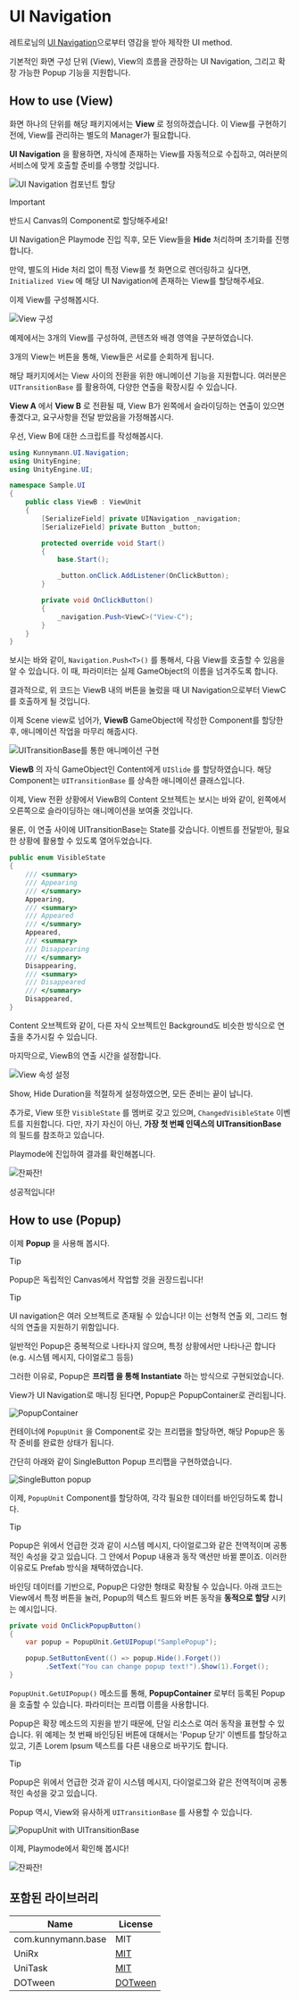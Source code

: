 # UI Navigation

레트로님의 [UI Navigation](https://www.youtube.com/watch?v=_jW_D2vF9J8&t=5057s)으로부터 영감을 받아 제작한 UI method.

기본적인 화면 구성 단위 (View), View의 흐름을 관장하는 UI Navigation, 그리고 확장 가능한 Popup 기능을 지원합니다. 

## How to use (View)

화면 하나의 단위를 해당 패키지에서는 **View** 로 정의하겠습니다. 이 View를 구현하기 전에, View를 관리하는 별도의 Manager가 필요합니다.

**UI Navigation** 을 활용하면, 자식에 존재하는 View를 자동적으로 수집하고, 여러분의 서비스에 맞게 호출할 준비를 수행할 것입니다.

![UI Navigation 컴포넌트 할당](./Images/img_ui_howtouse01.png)

> [!IMPORTANT]
> 반드시 Canvas의 Component로 할당해주세요!

UI Navigation은 Playmode 진입 직후, 모든 View들을 **Hide** 처리하며 초기화를 진행합니다.

만약, 별도의 Hide 처리 없이 특정 View를 첫 화면으로 렌더링하고 싶다면, `Initialized View` 에 해당 UI Navigation에 존재하는 View를 할당해주세요.

이제 View를 구성해봅시다.

![View 구성](./Images/img_ui_howtouse02.png)

예제에서는 3개의 View를 구성하여, 콘텐츠와 배경 영역을 구분하였습니다.

3개의 View는 버튼을 통해, View들은 서로를 순회하게 됩니다.

해당 패키지에서는 View 사이의 전환을 위한 애니메이션 기능을 지원합니다. 여러분은 `UITransitionBase` 를 활용하여, 다양한 연출을 확장시킬 수 있습니다.

**View A** 에서 **View B** 로 전환될 때, View B가 왼쪽에서 슬라이딩하는 연출이 있으면 좋겠다고, 요구사항을 전달 받았음을 가정해봅시다.

우선, View B에 대한 스크립트를 작성해봅시다.

```csharp
using Kunnymann.UI.Navigation;
using UnityEngine;
using UnityEngine.UI;

namespace Sample.UI
{
    public class ViewB : ViewUnit
    {
        [SerializeField] private UINavigation _navigation;
        [SerializeField] private Button _button;

        protected override void Start()
        {
            base.Start();

            _button.onClick.AddListener(OnClickButton);
        }

        private void OnClickButton()
        {
            _navigation.Push<ViewC>("View-C");
        }
    }
}
```

보시는 바와 같이, `Navigation.Push<T>()` 를 통해서, 다음 View를 호출할 수 있음을 알 수 있습니다. 이 때, 파라미터는 실제 GameObject의 이름을 넘겨주도록 합니다.

결과적으로, 위 코드는 ViewB 내의 버튼을 눌렀을 때 UI Navigation으로부터 ViewC를 호출하게 될 것입니다.

이제 Scene view로 넘어가, **ViewB** GameObject에 작성한 Component를 할당한 후, 애니메이션 작업을 마무리 해줍시다.

![UITransitionBase를 통한 애니메이션 구현](./Images/img_ui_howtouse03.png)

**ViewB** 의 자식 GameObject인 Content에게 `UISlide` 를 할당하였습니다. 해당 Component는 `UITransitionBase` 를 상속한 애니메이션 클래스입니다. 

이제, View 전환 상황에서 ViewB의 Content 오브젝트는 보시는 바와 같이, 왼쪽에서 오른쪽으로 슬라이딩하는 애니메이션을 보여줄 것입니다.

물론, 이 연출 사이에 UITransitionBase는 State를 갖습니다. 이벤트를 전달받아, 필요한 상황에 활용할 수 있도록 열어두었습니다.

```csharp
public enum VisibleState
{
    /// <summary>
    /// Appearing
    /// </summary>
    Appearing,
    /// <summary>
    /// Appeared
    /// </summary>
    Appeared,
    /// <summary>
    /// Disappearing
    /// </summary>
    Disappearing,
    /// <summary>
    /// Disappeared
    /// </summary>
    Disappeared,
}
```

Content 오브젝트와 같이, 다른 자식 오브젝트인 Background도 비슷한 방식으로 연출을 추가시킬 수 있습니다.

마지막으로, ViewB의 연출 시간을 설정합니다.

![View 속성 설정](./Images/img_ui_howtouse04.png)

Show, Hide Duration을 적절하게 설정하였으면, 모든 준비는 끝이 납니다.

추가로, View 또한 `VisibleState` 를 멤버로 갖고 있으며, `ChangedVisibleState` 이벤트를 지원합니다. 다만, 자기 자신이 아닌, **가장 첫 번째 인덱스의 UITransitionBase** 의 필드를 참조하고 있습니다.

Playmode에 진입하여 결과를 확인해봅니다.

![잔짜잔!](./Images/img_ui_howtouse05.gif)

성공적입니다!

## How to use (Popup)

이제 **Popup** 을 사용해 봅시다.

> [!TIP]
> Popup은 독립적인 Canvas에서 작업할 것을 권장드립니다!

> [!TIP]
> UI navigation은 여러 오브젝트로 존재될 수 있습니다! 이는 선형적 연출 외, 그리드 형식의 연출을 지원하기 위함입니다.

일반적인 Popup은 중복적으로 나타나지 않으며, 특정 상황에서만 나타나곤 합니다 (e.g. 시스템 메시지, 다이얼로그 등등)

그러한 이유로, Popup은 **프리팹 을 통해 Instantiate** 하는 방식으로 구현되었습니다.

View가 UI Navigation로 매니징 된다면, Popup은 PopupContainer로 관리됩니다.

![PopupContainer](./Images/img_ui_howtouse06.png)

컨테이너에 `PopupUnit` 을 Component로 갖는 프리팹을 할당하면, 해당 Popup은 동작 준비를 완료한 상태가 됩니다.

간단히 아래와 같이 SingleButton Popup 프리팹을 구현하였습니다.

![SingleButton popup](./Images/img_ui_howtouse07.png)

이제, `PopupUnit` Component를 할당하여, 각각 필요한 데이터를 바인딩하도록 합니다.

> [!TIP]
> Popup은 위에서 언급한 것과 같이 시스템 메시지, 다이얼로그와 같은 전역적이며 공통적인 속성을 갖고 있습니다.
> 그 안에서 Popup 내용과 동작 액션만 바뀔 뿐이죠.
> 이러한 이유로도 Prefab 방식을 채택하였습니다.

바인딩 데이터를 기반으로, Popup은 다양한 형태로 확장될 수 있습니다. 아래 코드는 View에서 특정 버튼을 눌러, Popup의 텍스트 필드와 버튼 동작을 **동적으로 할당** 시키는 예시입니다.

```csharp
private void OnClickPopupButton()
{
    var popup = PopupUnit.GetUIPopup("SamplePopup");

    popup.SetButtonEvent(() => popup.Hide().Forget())
         .SetText("You can change popup text!").Show(1).Forget();
}
```

`PopupUnit.GetUIPopup()` 메소드를 통해, **PopupContainer** 로부터 등록된 Popup을 호출할 수 있습니다. 파라미터는 프리팹 이름을 사용합니다.

Popup은 확장 메소드의 지원을 받기 때문에, 단일 리소스로 여러 동작을 표현할 수 있습니다. 위 예제는 첫 번째 바인딩된 버튼에 대해서는 'Popup 닫기' 이벤트를 할당하고 있고, 기존 Lorem Ipsum 텍스트를 다른 내용으로 바꾸기도 합니다.

> [!TIP]
> Popup은 위에서 언급한 것과 같이 시스템 메시지, 다이얼로그와 같은 전역적이며 공통적인 속성을 갖고 있습니다.

Popup 역시, View와 유사하게 `UITransitionBase` 를 사용할 수 있습니다.

![PopupUnit with UITransitionBase](./Images/img_ui_howtouse08.png)

이제, Playmode에서 확인해 봅시다!

![잔짜잔!](./Images/img_ui_howtouse09.gif)

## 포함된 라이브러리

| Name               | License                                                                |
|--------------------|------------------------------------------------------------------------|
| com.kunnymann.base | MIT                                                                    |
| UniRx              | [MIT](https://github.com/neuecc/UniRx?tab=MIT-1-ov-file#readme)        |
| UniTask            | [MIT](https://github.com/Cysharp/UniTask?tab=MIT-1-ov-file#readme)     |
| DOTween            | [DOTween](https://dotween.demigiant.com/license.php)                   |